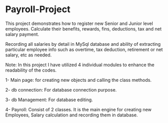 # Payroll-Project

This project demonstrates how to register new Senior and Junior level employees. 
Calculate their benefits, rewards, fins, deductions, tax and net salary payment. 

Recording all salaries by detail in MySql database and ability of extracting particular employee info such as overtime, tax deduction, retirement or net salary, etc as needed.

Note: In this project I have utilized 4 individual modules to enhance the readability of the codes. 

   1- Main page: for creating new objects and calling the class methods.
   
   2- db connection: For database connection purpose.
   
   3- db Management: For database editing.
   
   4- Payroll: Consist of 2 classes. It is the main engine for creating new Employees, Salary calculation and recording them in database.
